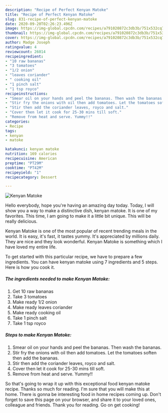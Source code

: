 ```yaml
---
description: "Recipe of Perfect Kenyan Matoke"
title: "Recipe of Perfect Kenyan Matoke"
slug: 831-recipe-of-perfect-kenyan-matoke
date: 2020-09-20T02:26:23.496Z
image: https://img-global.cpcdn.com/recipes/a791020872c3db3b/751x532cq70/kenyan-matoke-recipe-main-photo.jpg
thumbnail: https://img-global.cpcdn.com/recipes/a791020872c3db3b/751x532cq70/kenyan-matoke-recipe-main-photo.jpg
cover: https://img-global.cpcdn.com/recipes/a791020872c3db3b/751x532cq70/kenyan-matoke-recipe-main-photo.jpg
author: Madge Joseph
ratingvalue: 4
reviewcount: 26014
recipeingredient:
- "10 raw bananas"
- "3 tomatoes"
- "1/2 onion"
- "leaves coriander"
- " cooking oil"
- "1 pinch salt"
- "1 tsp royco"
recipeinstructions:
- "Smear oil on your hands and peel the bananas. Then wash the bananas."
- "Stir fry the onions with oil then add tomatoes. Let the tomatoes soften then add the bananas."
- "Stir then add the coriander leaves, royco and salt."
- "Cover then let it cook for 25-30 mins till soft."
- "Remove from heat and serve. Yummy!!"
categories:
- Recipe
tags:
- kenyan
- matoke

katakunci: kenyan matoke 
nutrition: 169 calories
recipecuisine: American
preptime: "PT29M"
cooktime: "PT42M"
recipeyield: "1"
recipecategory: Dessert

---
```



![Kenyan Matoke](https://img-global.cpcdn.com/recipes/a791020872c3db3b/751x532cq70/kenyan-matoke-recipe-main-photo.jpg)

Hello everybody, hope you're having an amazing day today. Today, I will show you a way to make a distinctive dish, kenyan matoke. It is one of my favorites. This time, I am going to make it a little bit unique. This will be really delicious.

Kenyan Matoke is one of the most popular of recent trending meals in the world. It is easy, it's fast, it tastes yummy. It's appreciated by millions daily. They are nice and they look wonderful. Kenyan Matoke is something which I have loved my entire life.




To get started with this particular recipe, we have to prepare a few ingredients. You can have kenyan matoke using 7 ingredients and 5 steps. Here is how you cook it.

<!--inarticleads1-->

##### The ingredients needed to make Kenyan Matoke:

1. Get 10 raw bananas
1. Take 3 tomatoes
1. Make ready 1/2 onion
1. Make ready leaves coriander
1. Make ready  cooking oil
1. Take 1 pinch salt
1. Take 1 tsp royco




<!--inarticleads2-->

##### Steps to make Kenyan Matoke:

1. Smear oil on your hands and peel the bananas. Then wash the bananas.
1. Stir fry the onions with oil then add tomatoes. Let the tomatoes soften then add the bananas.
1. Stir then add the coriander leaves, royco and salt.
1. Cover then let it cook for 25-30 mins till soft.
1. Remove from heat and serve. Yummy!!




So that's going to wrap it up with this exceptional food kenyan matoke recipe. Thanks so much for reading. I'm sure that you will make this at home. There is gonna be interesting food in home recipes coming up. Don't forget to save this page on your browser, and share it to your loved ones, colleague and friends. Thank you for reading. Go on get cooking!
